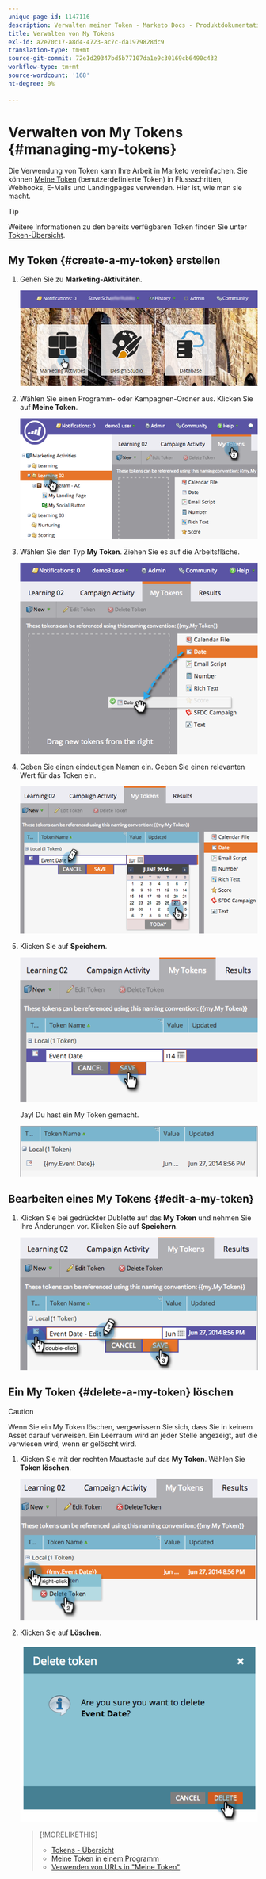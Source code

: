```yaml
---
unique-page-id: 1147116
description: Verwalten meiner Token - Marketo Docs - Produktdokumentation
title: Verwalten von My Tokens
exl-id: a2e70c17-a8d4-4723-ac7c-da1979828dc9
translation-type: tm+mt
source-git-commit: 72e1d29347bd5b77107da1e9c30169cb6490c432
workflow-type: tm+mt
source-wordcount: '168'
ht-degree: 0%

---
```


# Verwalten von My Tokens {#managing-my-tokens}

Die Verwendung von Token kann Ihre Arbeit in Marketo vereinfachen. Sie können [Meine Token](/help/marketo/product-docs/core-marketo-concepts/programs/tokens/understanding-my-tokens-in-a-program.md) (benutzerdefinierte Token) in Flussschritten, Webhooks, E-Mails und Landingpages verwenden. Hier ist, wie man sie macht.

>[!TIP]
>
>Weitere Informationen zu den bereits verfügbaren Token finden Sie unter [Token-Übersicht](/help/marketo/product-docs/demand-generation/landing-pages/personalizing-landing-pages/tokens-overview.md).

## My Token {#create-a-my-token} erstellen

1. Gehen Sie zu **Marketing-Aktivitäten**.

   ![](assets/login-marketing-activities.png)

1. Wählen Sie einen Programm- oder Kampagnen-Ordner aus. Klicken Sie auf **Meine Token**.

   ![](assets/image2014-9-18-12-3a4-3a27.png)

1. Wählen Sie den Typ **My Token**. Ziehen Sie es auf die Arbeitsfläche.

   ![](assets/image2014-9-18-12-3a4-3a39.png)

1. Geben Sie einen eindeutigen Namen ein. Geben Sie einen relevanten Wert für das Token ein.

   ![](assets/image2014-9-18-12-3a4-3a53.png)

1. Klicken Sie auf **Speichern**.

   ![](assets/image2014-9-18-12-3a5-3a5.png)

   Jay! Du hast ein My Token gemacht.

   ![](assets/image2014-9-18-12-3a5-3a15.png)

## Bearbeiten eines My Tokens {#edit-a-my-token}

1. Klicken Sie bei gedrückter Dublette auf das **My Token** und nehmen Sie Ihre Änderungen vor. Klicken Sie auf **Speichern**.

   ![](assets/image2014-9-18-12-3a5-3a45.png)

## Ein My Token {#delete-a-my-token} löschen

>[!CAUTION]
>
>Wenn Sie ein My Token löschen, vergewissern Sie sich, dass Sie in keinem Asset darauf verweisen. Ein Leerraum wird an jeder Stelle angezeigt, auf die verwiesen wird, wenn er gelöscht wird.

1. Klicken Sie mit der rechten Maustaste auf das **My Token**. Wählen Sie **Token löschen**.

   ![](assets/image2014-9-18-12-3a7-3a24.png)

1. Klicken Sie auf **Löschen**.

   ![](assets/image2014-9-18-12-3a7-3a31.png)

   >[!MORELIKETHIS]
   >
   >* [Tokens - Übersicht](/help/marketo/product-docs/demand-generation/landing-pages/personalizing-landing-pages/tokens-overview.md)
   >* [Meine Token in einem Programm](/help/marketo/product-docs/core-marketo-concepts/programs/tokens/understanding-my-tokens-in-a-program.md)
   >* [Verwenden von URLs in &quot;Meine Token&quot;](/help/marketo/product-docs/email-marketing/general/using-tokens/using-urls-in-my-tokens.md)

